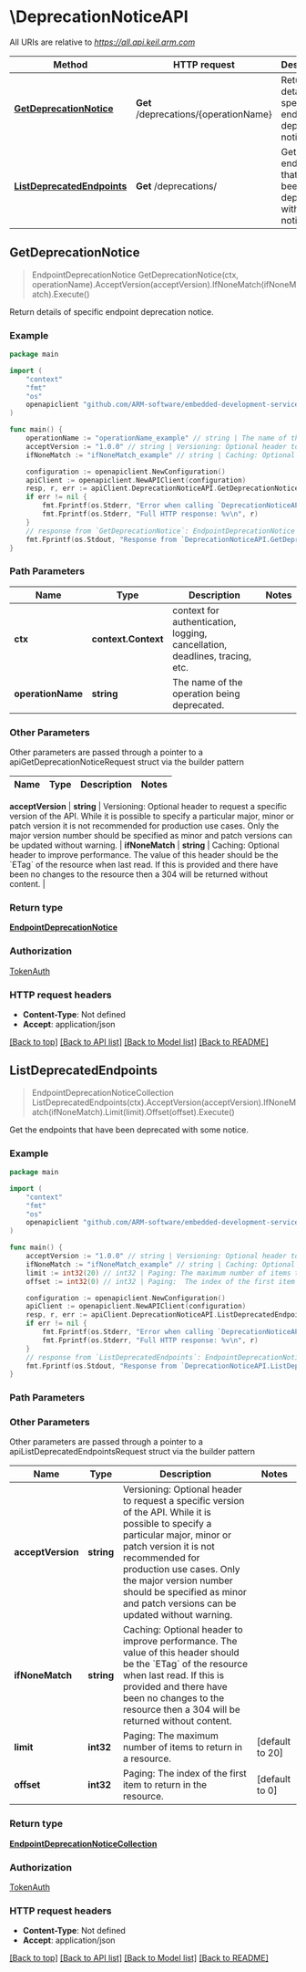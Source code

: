 <!--
Copyright (C) 2020-2025 Arm Limited or its affiliates and Contributors. All rights reserved.
SPDX-License-Identifier: Apache-2.0
-->
# \DeprecationNoticeAPI

All URIs are relative to *https://all.api.keil.arm.com*

Method | HTTP request | Description
------------- | ------------- | -------------
[**GetDeprecationNotice**](DeprecationNoticeAPI.md#GetDeprecationNotice) | **Get** /deprecations/{operationName} | Return details of specific endpoint deprecation notice.
[**ListDeprecatedEndpoints**](DeprecationNoticeAPI.md#ListDeprecatedEndpoints) | **Get** /deprecations/ | Get the endpoints that have been deprecated with some notice.



## GetDeprecationNotice

> EndpointDeprecationNotice GetDeprecationNotice(ctx, operationName).AcceptVersion(acceptVersion).IfNoneMatch(ifNoneMatch).Execute()

Return details of specific endpoint deprecation notice.



### Example

```go
package main

import (
	"context"
	"fmt"
	"os"
	openapiclient "github.com/ARM-software/embedded-development-services-client/client"
)

func main() {
	operationName := "operationName_example" // string | The name of the operation being deprecated.
	acceptVersion := "1.0.0" // string | Versioning: Optional header to request a specific version of the API. While it is possible to specify a particular major, minor or patch version it is not recommended for production use cases. Only the major version number should be specified as minor and patch versions can be updated without warning. (optional)
	ifNoneMatch := "ifNoneMatch_example" // string | Caching: Optional header to improve performance. The value of this header should be the `ETag` of the resource when last read. If this is provided and there have been no changes to the resource then a 304 will be returned without content. (optional)

	configuration := openapiclient.NewConfiguration()
	apiClient := openapiclient.NewAPIClient(configuration)
	resp, r, err := apiClient.DeprecationNoticeAPI.GetDeprecationNotice(context.Background(), operationName).AcceptVersion(acceptVersion).IfNoneMatch(ifNoneMatch).Execute()
	if err != nil {
		fmt.Fprintf(os.Stderr, "Error when calling `DeprecationNoticeAPI.GetDeprecationNotice``: %v\n", err)
		fmt.Fprintf(os.Stderr, "Full HTTP response: %v\n", r)
	}
	// response from `GetDeprecationNotice`: EndpointDeprecationNotice
	fmt.Fprintf(os.Stdout, "Response from `DeprecationNoticeAPI.GetDeprecationNotice`: %v\n", resp)
}
```

### Path Parameters


Name | Type | Description  | Notes
------------- | ------------- | ------------- | -------------
**ctx** | **context.Context** | context for authentication, logging, cancellation, deadlines, tracing, etc.
**operationName** | **string** | The name of the operation being deprecated. | 

### Other Parameters

Other parameters are passed through a pointer to a apiGetDeprecationNoticeRequest struct via the builder pattern


Name | Type | Description  | Notes
------------- | ------------- | ------------- | -------------

 **acceptVersion** | **string** | Versioning: Optional header to request a specific version of the API. While it is possible to specify a particular major, minor or patch version it is not recommended for production use cases. Only the major version number should be specified as minor and patch versions can be updated without warning. | 
 **ifNoneMatch** | **string** | Caching: Optional header to improve performance. The value of this header should be the &#x60;ETag&#x60; of the resource when last read. If this is provided and there have been no changes to the resource then a 304 will be returned without content. | 

### Return type

[**EndpointDeprecationNotice**](EndpointDeprecationNotice.md)

### Authorization

[TokenAuth](../README.md#TokenAuth)

### HTTP request headers

- **Content-Type**: Not defined
- **Accept**: application/json

[[Back to top]](#) [[Back to API list]](../README.md#documentation-for-api-endpoints)
[[Back to Model list]](../README.md#documentation-for-models)
[[Back to README]](../README.md)


## ListDeprecatedEndpoints

> EndpointDeprecationNoticeCollection ListDeprecatedEndpoints(ctx).AcceptVersion(acceptVersion).IfNoneMatch(ifNoneMatch).Limit(limit).Offset(offset).Execute()

Get the endpoints that have been deprecated with some notice.



### Example

```go
package main

import (
	"context"
	"fmt"
	"os"
	openapiclient "github.com/ARM-software/embedded-development-services-client/client"
)

func main() {
	acceptVersion := "1.0.0" // string | Versioning: Optional header to request a specific version of the API. While it is possible to specify a particular major, minor or patch version it is not recommended for production use cases. Only the major version number should be specified as minor and patch versions can be updated without warning. (optional)
	ifNoneMatch := "ifNoneMatch_example" // string | Caching: Optional header to improve performance. The value of this header should be the `ETag` of the resource when last read. If this is provided and there have been no changes to the resource then a 304 will be returned without content. (optional)
	limit := int32(20) // int32 | Paging: The maximum number of items to return in a resource. (optional) (default to 20)
	offset := int32(0) // int32 | Paging:  The index of the first item to return in the resource. (optional) (default to 0)

	configuration := openapiclient.NewConfiguration()
	apiClient := openapiclient.NewAPIClient(configuration)
	resp, r, err := apiClient.DeprecationNoticeAPI.ListDeprecatedEndpoints(context.Background()).AcceptVersion(acceptVersion).IfNoneMatch(ifNoneMatch).Limit(limit).Offset(offset).Execute()
	if err != nil {
		fmt.Fprintf(os.Stderr, "Error when calling `DeprecationNoticeAPI.ListDeprecatedEndpoints``: %v\n", err)
		fmt.Fprintf(os.Stderr, "Full HTTP response: %v\n", r)
	}
	// response from `ListDeprecatedEndpoints`: EndpointDeprecationNoticeCollection
	fmt.Fprintf(os.Stdout, "Response from `DeprecationNoticeAPI.ListDeprecatedEndpoints`: %v\n", resp)
}
```

### Path Parameters



### Other Parameters

Other parameters are passed through a pointer to a apiListDeprecatedEndpointsRequest struct via the builder pattern


Name | Type | Description  | Notes
------------- | ------------- | ------------- | -------------
 **acceptVersion** | **string** | Versioning: Optional header to request a specific version of the API. While it is possible to specify a particular major, minor or patch version it is not recommended for production use cases. Only the major version number should be specified as minor and patch versions can be updated without warning. | 
 **ifNoneMatch** | **string** | Caching: Optional header to improve performance. The value of this header should be the &#x60;ETag&#x60; of the resource when last read. If this is provided and there have been no changes to the resource then a 304 will be returned without content. | 
 **limit** | **int32** | Paging: The maximum number of items to return in a resource. | [default to 20]
 **offset** | **int32** | Paging:  The index of the first item to return in the resource. | [default to 0]

### Return type

[**EndpointDeprecationNoticeCollection**](EndpointDeprecationNoticeCollection.md)

### Authorization

[TokenAuth](../README.md#TokenAuth)

### HTTP request headers

- **Content-Type**: Not defined
- **Accept**: application/json

[[Back to top]](#) [[Back to API list]](../README.md#documentation-for-api-endpoints)
[[Back to Model list]](../README.md#documentation-for-models)
[[Back to README]](../README.md)

